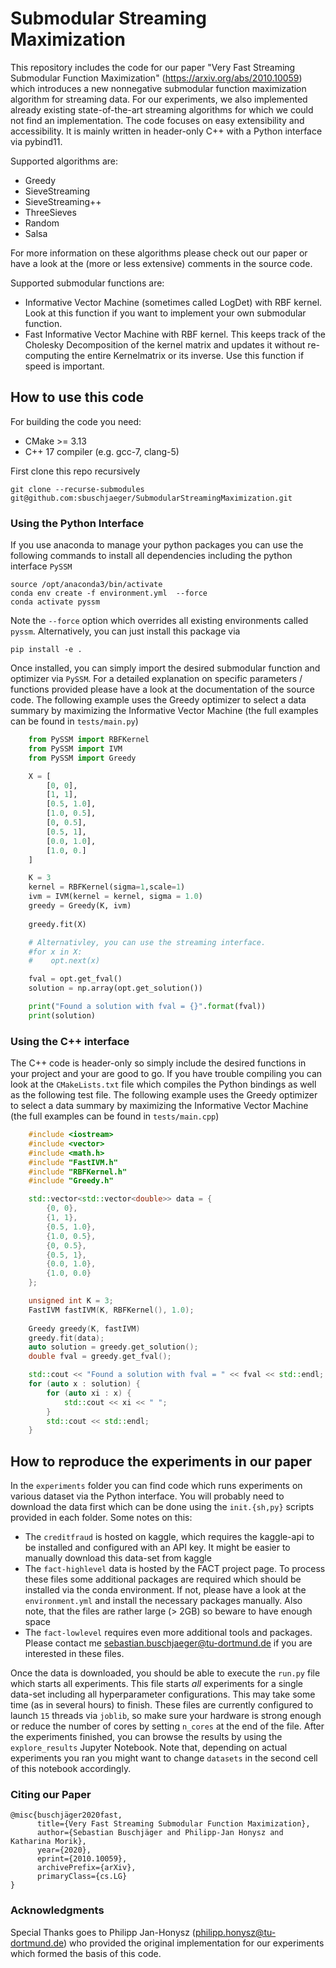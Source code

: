 # Submodular Streaming Maximization

This repository includes the code for our paper "Very Fast Streaming Submodular Function Maximization" (https://arxiv.org/abs/2010.10059) which introduces a new  nonnegative submodular function maximization algorithm for streaming data. For our experiments, we also implemented already existing state-of-the-art streaming algorithms for which we could not find an implementation. The code focuses on easy extensibility and accessibility. It is mainly written in header-only C++ with a Python interface via pybind11. 

Supported algorithms are:

- Greedy
- SieveStreaming
- SieveStreaming++
- ThreeSieves 
- Random
- Salsa

For more information on these algorithms please check out our paper or have a look at the (more or less extensive) comments in the source code.

Supported submodular functions are:

- Informative Vector Machine (sometimes called LogDet) with RBF kernel. Look at this function if you want to implement your own submodular function.
- Fast Informative Vector Machine with RBF kernel. This keeps track of the Cholesky Decomposition of the kernel matrix and updates it without re-computing the entire Kernelmatrix or its inverse. Use this function if speed is important. 

## How to use this code
For building the code you need:

- CMake >= 3.13
- C++ 17 compiler (e.g. gcc-7, clang-5)

First clone this repo recursively

    git clone --recurse-submodules git@github.com:sbuschjaeger/SubmodularStreamingMaximization.git 

### Using the Python Interface

If you use anaconda to manage your python packages you can use the following commands to install all dependencies including the python interface `PySSM` 
    
    source /opt/anaconda3/bin/activate 
    conda env create -f environment.yml  --force
    conda activate pyssm

Note the `--force` option which overrides all existing environments called `pyssm`. Alternatively, you can just install this package via

    pip install -e .

Once installed, you can simply import the desired submodular function and optimizer via `PySSM`. For a detailed explanation on specific parameters / functions provided please have a look at the documentation of the source code.
The following example uses the Greedy optimizer to select a data summary by maximizing the Informative Vector Machine (the full examples can be found in `tests/main.py`)

```python
    from PySSM import RBFKernel
    from PySSM import IVM
    from PySSM import Greedy

    X = [
        [0, 0],
        [1, 1],
        [0.5, 1.0],
        [1.0, 0.5],
        [0, 0.5],
        [0.5, 1],
        [0.0, 1.0],
        [1.0, 0.]
    ]    

    K = 3
    kernel = RBFKernel(sigma=1,scale=1)
    ivm = IVM(kernel = kernel, sigma = 1.0)
    greedy = Greedy(K, ivm)
    
    greedy.fit(X)

    # Alternativley, you can use the streaming interface. 
    #for x in X:
    #    opt.next(x)

    fval = opt.get_fval()
    solution = np.array(opt.get_solution())

    print("Found a solution with fval = {}".format(fval))
    print(solution)
```

### Using the C++ interface

The C++ code is header-only so simply include the desired functions in your project and your are good to go. If you have trouble compiling you can look at the `CMakeLists.txt` file which compiles the Python bindings as well as the following test file. The following example uses the Greedy optimizer to select a data summary by maximizing the Informative Vector Machine (the full examples can be found in `tests/main.cpp`)

```cpp
    #include <iostream>
    #include <vector>
    #include <math.h>
    #include "FastIVM.h"
    #include "RBFKernel.h"
    #include "Greedy.h"

    std::vector<std::vector<double>> data = {
        {0, 0},
        {1, 1},
        {0.5, 1.0},
        {1.0, 0.5},
        {0, 0.5},
        {0.5, 1},
        {0.0, 1.0},
        {1.0, 0.0}
    };    

    unsigned int K = 3;
    FastIVM fastIVM(K, RBFKernel(), 1.0);
    
    Greedy greedy(K, fastIVM)
    greedy.fit(data);
    auto solution = greedy.get_solution();
    double fval = greedy.get_fval();

    std::cout << "Found a solution with fval = " << fval << std::endl;
    for (auto x : solution) {
        for (auto xi : x) {
            std::cout << xi << " ";
        }
        std::cout << std::endl;
    }
```

## How to reproduce the experiments in our paper

In the `experiments` folder you can find code which runs experiments on various dataset via the Python interface. You will probably need to download the data first which can be done using the `init.{sh,py}` scripts provided in each folder. Some notes on this:

- The `creditfraud` is hosted on kaggle, which requires the kaggle-api to be installed and configured with an API key. It might be easier to manually download this data-set from kaggle
- The `fact-highlevel` data is hosted by the FACT project page. To process these files some additional packages are required which should be installed via the conda environment. If not, please have a look at the `environment.yml` and install the necessary packages manually. Also note, that the files are rather large (> 2GB) so beware to have enough space 
- The `fact-lowlevel` requires even more additional tools and packages. Please contact me sebastian.buschjaeger@tu-dortmund.de if you are interested in these files.

Once the data is downloaded, you should be able to execute the `run.py` file which starts all experiments. This file starts _all_ experiments for a single data-set including all hyperparameter configurations. This may take some time (as in several hours) to finish. These files are currently configured to launch `15` threads via `joblib`, so make sure your hardware is strong enough or reduce the number of cores by setting `n_cores` at the end of the file. After the experiments finished, you can browse the results by using the `explore_results` Jupyter Notebook. Note that, depending on actual experiments you ran you might want to change `datasets` in the second cell of this notebook accordingly.

### Citing our Paper

    @misc{buschjäger2020fast,
          title={Very Fast Streaming Submodular Function Maximization}, 
          author={Sebastian Buschjäger and Philipp-Jan Honysz and Katharina Morik},
          year={2020},
          eprint={2010.10059},
          archivePrefix={arXiv},
          primaryClass={cs.LG}
    }

### Acknowledgments 
Special Thanks goes to Philipp Jan-Honysz (philipp.honysz@tu-dortmund.de) who provided the original implementation for our experiments which formed the basis of this code. 

